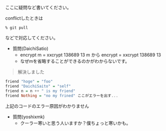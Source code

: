 ここに疑問など書いてください。

conflictしたときは

	% git pull

などで対応してください。

- 質問(DaichiSatio)
  - encrypt m = xxcrypt 138689 13 m から encrypt = xxcrypt 138689 13
  - なぜmを省略することができるのかがわからないです。
> 解決しました

```haskell
friend "hoge" = "foo"
friend "DaichiSaito" = "self"
friend n = n ++ " is my friend"
friend Nothing = "no my frined" ここがエラーを出す...
```
上記のコードのエラー原因がわかりません

- 質問(yoshixmk)
  - クーラー寒いと思う人いますか？僕ちょっと寒いかも。
